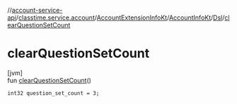 //[account-service-api](../../../../../index.md)/[classtime.service.account](../../../index.md)/[AccountExtensionInfoKt](../../index.md)/[AccountInfoKt](../index.md)/[Dsl](index.md)/[clearQuestionSetCount](clear-question-set-count.md)

# clearQuestionSetCount

[jvm]\
fun [clearQuestionSetCount](clear-question-set-count.md)()

<code>int32 question_set_count = 3;</code>
